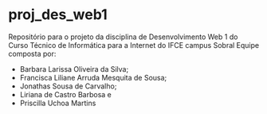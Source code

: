 # proj_des_web1
Repositório para o projeto da disciplina de Desenvolvimento Web 1 do Curso Técnico de Informática para a Internet do IFCE campus Sobral
Equipe composta por:
* Barbara Larissa Oliveira da Silva;
* Francisca Liliane Arruda Mesquita de Sousa;
* Jonathas Sousa de Carvalho;
* Liriana de Castro Barbosa e
* Priscilla Uchoa Martins
  
